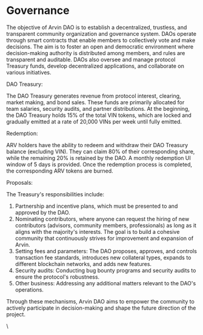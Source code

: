 # Governance

The objective of Arvin DAO is to establish a decentralized, trustless, and transparent community organization and governance system. DAOs operate through smart contracts that enable members to collectively vote and make decisions. The aim is to foster an open and democratic environment where decision-making authority is distributed among members, and rules are transparent and auditable. DAOs also oversee and manage protocol Treasury funds, develop decentralized applications, and collaborate on various initiatives.

DAO Treasury:

The DAO Treasury generates revenue from protocol interest, clearing, market making, and bond sales. These funds are primarily allocated for team salaries, security audits, and partner distributions. At the beginning, the DAO Treasury holds 15% of the total VIN tokens, which are locked and gradually emitted at a rate of 20,000 VINs per week until fully emitted.

Redemption:

ARV holders have the ability to redeem and withdraw their DAO Treasury balance (excluding VIN). They can claim 80% of their corresponding share, while the remaining 20% is retained by the DAO. A monthly redemption UI window of 5 days is provided. Once the redemption process is completed, the corresponding ARV tokens are burned.

Proposals:

The Treasury's responsibilities include:

1. Partnership and incentive plans, which must be presented to and approved by the DAO.
2. Nominating contributors, where anyone can request the hiring of new contributors (advisors, community members, professionals) as long as it aligns with the majority's interests. The goal is to build a cohesive community that continuously strives for improvement and expansion of Arvin.
3. Setting fees and parameters: The DAO proposes, approves, and controls transaction fee standards, introduces new collateral types, expands to different blockchain networks, and adds new features.
4. Security audits: Conducting bug bounty programs and security audits to ensure the protocol's robustness.
5. Other business: Addressing any additional matters relevant to the DAO's operations.

Through these mechanisms, Arvin DAO aims to empower the community to actively participate in decision-making and shape the future direction of the project.

\
